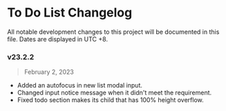 # To Do List Changelog
All notable development changes to this project will be documented in this file. Dates are displayed in UTC +8.


### v23.2.2
> February 2, 2023
- Added an autofocus in new list modal input.
- Changed input notice message when it didn't meet the requirement.
- Fixed todo section makes its child that has 100% height overflow.